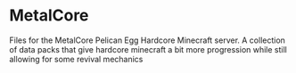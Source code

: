 # MetalCore
Files for the MetalCore Pelican Egg Hardcore Minecraft server. A collection of data packs that give hardcore minecraft a bit more progression while still allowing for some revival mechanics
